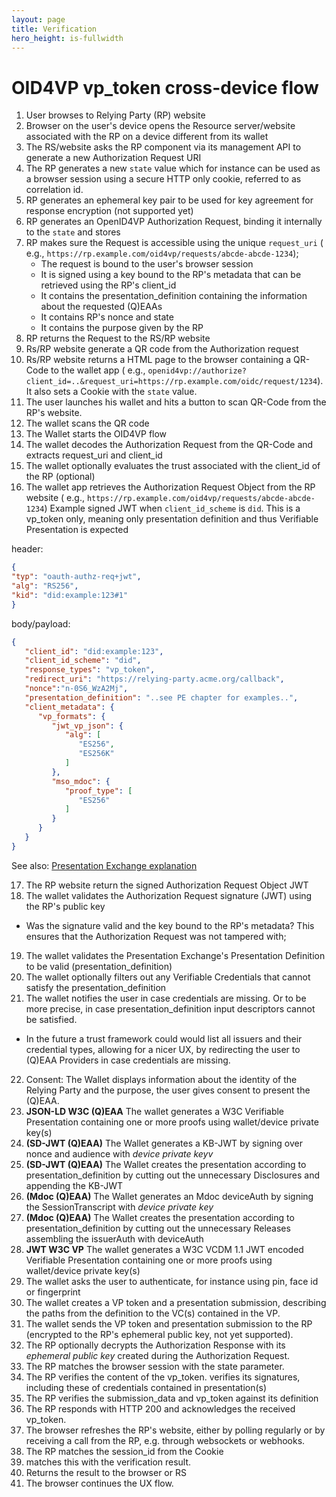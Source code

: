 ```yaml
---
layout: page
title: Verification
hero_height: is-fullwidth
---
```

# OID4VP vp_token cross-device flow

1. User browses to Relying Party (RP) website
2. Browser on the user's device opens the Resource server/website associated with the RP on a device different from its
   wallet
3. The RS/website asks the RP component via its management API to generate a new Authorization Request URI
4. The RP generates a new `state` value which for instance can be used as a browser session using a secure HTTP only
   cookie, referred to as correlation id.
5. RP generates an ephemeral key pair to be used for key agreement for response encryption (not supported yet)
6. RP generates an OpenID4VP Authorization Request, binding it internally to the `state` and stores
7. RP makes sure the Request is accessible using the unique `request_uri` (
   e.g., `https://rp.example.com/oid4vp/requests/abcde-abcde-1234`);
   - The request is bound to the user's browser session
   - It is signed using a key bound to the RP's metadata that can be retrieved using the RP's client_id
   - It contains the presentation_definition containing the information about the requested (Q)EAAs
   - It contains RP's nonce and state
   - It contains the purpose given by the RP
8. RP returns the Request to the RS/RP website
9. Rs/RP website generate a QR code from the Authorization request
10. Rs/RP website returns a HTML page to the browser containing a QR-Code to the wallet app (
    e.g., `openid4vp://authorize?client_id=..&request_uri=https://rp.example.com/oidc/request/1234`). It also sets a
    Cookie with the `state` value.
11. The user launches his wallet and hits a button to scan QR-Code from the RP's website.
12. The wallet scans the QR code
13. The Wallet starts the OID4VP flow
14. The wallet decodes the Authorization Request from the QR-Code and extracts request_uri and client_id
15. The wallet optionally evaluates the trust associated with the client_id of the RP (optional)
16. The wallet app retrieves the Authorization Request Object from the RP website (
    e.g., `https://rp.example.com/oid4vp/requests/abcde-abcde-1234`)
    Example signed JWT when `client_id_scheme` is `did`. This is a vp_token only, meaning only presentation definition
    and thus Verifiable Presentation is expected

header:
```json
{
"typ": "oauth-authz-req+jwt",
"alg": "RS256",
"kid": "did:example:123#1"
}
```
body/payload:
```json
{
   "client_id": "did:example:123",
   "client_id_scheme": "did",
   "response_types": "vp_token",
   "redirect_uri": "https://relying-party.acme.org/callback",
   "nonce":"n-0S6_WzA2Mj",
   "presentation_definition": "..see PE chapter for examples..",
   "client_metadata": {
      "vp_formats": {
         "jwt_vp_json": {
            "alg": [
               "ES256",
               "ES256K"
            ]
         },
         "mso_mdoc": {
            "proof_type": [
               "ES256"
            ]
         }
      }
   }
}

```

See also: [Presentation Exchange explanation](./presentation-exchange)

17. The RP website return the signed Authorization Request Object JWT
18. The wallet validates the Authorization Request signature (JWT) using the RP's public key

- Was the signature valid and the key bound to the RP's metadata? This ensures that the Authorization Request was not
  tampered with;

19. The wallet validates the Presentation Exchange's Presentation Definition to be valid (presentation_definition)
20. The wallet optionally filters out any Verifiable Credentials that cannot satisfy the presentation_definition
21. The wallet notifies the user in case credentials are missing. Or to be more precise, in case presentation_definition
    input descriptors cannot be satisfied.

- In the future a trust framework could would list all issuers and their credential types, allowing for a nicer UX, by
  redirecting the user to (Q)EAA Providers in case credentials are missing.

22. Consent: The Wallet displays information about the identity of the Relying Party and the purpose, the user gives
    consent to present the (Q)EAA.
23. **JSON-LD W3C (Q)EAA** The wallet generates a W3C Verifiable Presentation containing one or more proofs using
    wallet/device private key(s)
24. **(SD-JWT (Q)EAA)** The Wallet generates a KB-JWT by signing over nonce and audience with *device private keyv*
25. **(SD-JWT (Q)EAA)** The Wallet creates the presentation according to presentation_definition by cutting out the
    unnecessary Disclosures and appending the KB-JWT
26. **(Mdoc (Q)EAA)** The Wallet generates an Mdoc deviceAuth by signing the SessionTranscript with *device private key*
27. **(Mdoc (Q)EAA)** The Wallet creates the presentation according to presentation_definition by cutting out the
    unnecessary Releases assembling the issuerAuth with deviceAuth
28. **JWT W3C VP** The wallet generates a W3C VCDM 1.1 JWT encoded Verifiable Presentation containing one or more proofs
    using wallet/device private key(s)
29. The wallet asks the user to authenticate, for instance using pin, face id or fingerprint
30. The wallet creates a VP token and a presentation submission, describing the paths from the definition to the VC(s)
    contained in the VP.
31. The wallet sends the VP token and presentation submission to the RP (encrypted to the RP's ephemeral public key, not
    yet supported).
32. The RP optionally decrypts the Authorization Response with its *ephemeral public key* created during the
    Authorization Request.
33. The RP matches the browser session with the state parameter.
34. The RP verifies the content of the vp_token. verifies its signatures, including these of credentials contained in
    presentation(s)
35. The RP verifies the submission_data and vp_token against its definition
36. The RP responds with HTTP 200 and acknowledges the received vp_token.
37. The browser refreshes the RP's website, either by polling regularly or by receiving a call from the RP, e.g. through
    websockets or webhooks.
38. The RP matches the session_id from the Cookie
39. matches this with the verification result.
40. Returns the result to the browser or RS
41. The browser continues the UX flow.



